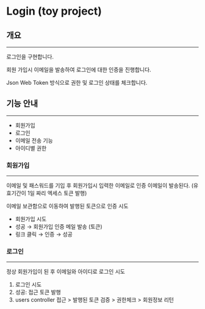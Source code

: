 # Login (toy project)

## 개요

---
로그인을 구현합니다.

회원 가입시 이메일을 발송하여 로그인에 대한 인증을 진행합니다.

Json Web Token 방식으로 권한 및 로그인 상태를 체크합니다.

## 기능 안내

---
- 회원가입
- 로그인
- 이메일 전송 기능
- 아이디별 권한

### 회원가입

---

이메일 및 패스워드를 기입 후 회원가입시 입력한 이메일로 인증 이메일이 발송된다. (유효기간이 1일 짜리 엑세스 토큰 발행)

이메일 보관함으로 이동하여 발행된 토큰으로 인증 시도

- 회원가입 시도
- 성공 → 회원가입 인증 메일 발송 (토큰)
- 링크 클릭 → 인증 → 성공

### 로그인

---

정상 회원가입이 된 후 이메일와 아이디로 로그인 시도

1. 로그인 시도
2. 성공: 접근 토큰 발행
3. users controller 접근 > 발행된 토큰 검증 > 권한체크 > 회원정보 리턴
